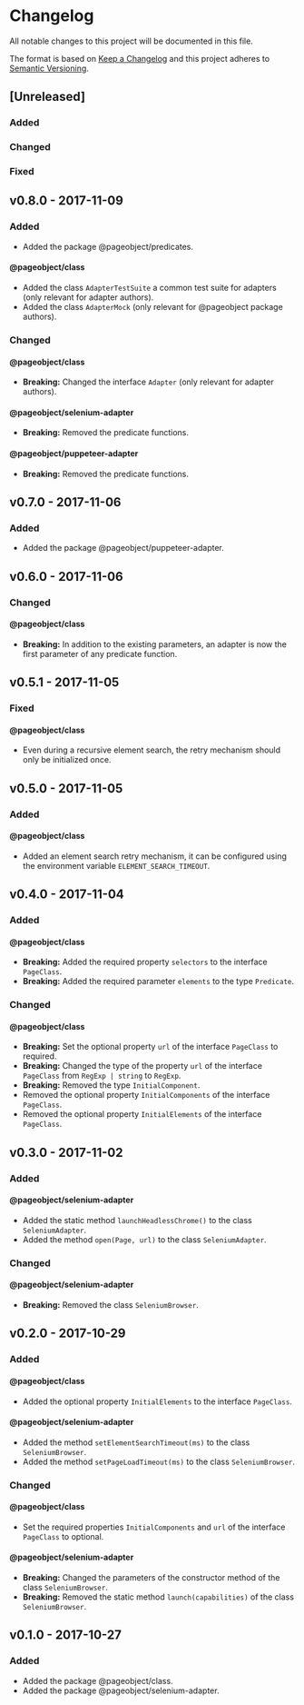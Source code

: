 # Changelog

All notable changes to this project will be documented in this file.

The format is based on [Keep a Changelog][keepachangelog]
and this project adheres to [Semantic Versioning][semver-spec].

## [Unreleased]

### Added

### Changed

### Fixed

## v0.8.0 - 2017-11-09

### Added

* Added the package @pageobject/predicates.

#### @pageobject/class

* Added the class `AdapterTestSuite` a common test suite for adapters (only relevant for adapter authors).
* Added the class `AdapterMock` (only relevant for @pageobject package authors).

### Changed

#### @pageobject/class

* **Breaking:** Changed the interface `Adapter` (only relevant for adapter authors).

#### @pageobject/selenium-adapter

* **Breaking:** Removed the predicate functions.

#### @pageobject/puppeteer-adapter

* **Breaking:** Removed the predicate functions.

## v0.7.0 - 2017-11-06

### Added

* Added the package @pageobject/puppeteer-adapter.

## v0.6.0 - 2017-11-06

### Changed

#### @pageobject/class

* **Breaking:** In addition to the existing parameters, an adapter is now the first parameter of any predicate function.

## v0.5.1 - 2017-11-05

### Fixed

#### @pageobject/class

* Even during a recursive element search, the retry mechanism should only be initialized once.

## v0.5.0 - 2017-11-05

### Added

#### @pageobject/class

* Added an element search retry mechanism, it can be configured using the environment variable `ELEMENT_SEARCH_TIMEOUT`.

## v0.4.0 - 2017-11-04

### Added

#### @pageobject/class

* **Breaking:** Added the required property `selectors` to the interface `PageClass`.
* **Breaking:** Added the required parameter `elements` to the type `Predicate`.

### Changed

#### @pageobject/class

* **Breaking:** Set the optional property `url` of the interface `PageClass` to required.
* **Breaking:** Changed the type of the property `url` of the interface `PageClass` from `RegExp | string` to `RegExp`.
* **Breaking:** Removed the type `InitialComponent`.
* Removed the optional property `InitialComponents` of the interface `PageClass`.
* Removed the optional property `InitialElements` of the interface `PageClass`.

## v0.3.0 - 2017-11-02

### Added

#### @pageobject/selenium-adapter

* Added the static method `launchHeadlessChrome()` to the class `SeleniumAdapter`.
* Added the method `open(Page, url)` to the class `SeleniumAdapter`.

### Changed

#### @pageobject/selenium-adapter

* **Breaking:** Removed the class `SeleniumBrowser`.

## v0.2.0 - 2017-10-29

### Added

#### @pageobject/class

* Added the optional property `InitialElements` to the interface `PageClass`.

#### @pageobject/selenium-adapter

* Added the method `setElementSearchTimeout(ms)` to the class `SeleniumBrowser`.
* Added the method `setPageLoadTimeout(ms)` to the class `SeleniumBrowser`.

### Changed

#### @pageobject/class

* Set the required properties `InitialComponents` and `url` of the interface `PageClass` to optional.

#### @pageobject/selenium-adapter

* **Breaking:** Changed the parameters of the constructor method of the class `SeleniumBrowser`.
* **Breaking:** Removed the static method `launch(capabilities)` of the class `SeleniumBrowser`.

## v0.1.0 - 2017-10-27

### Added

* Added the package @pageobject/class.
* Added the package @pageobject/selenium-adapter.

[keepachangelog]: http://keepachangelog.com/en/1.0.0/
[semver-spec]: http://semver.org/spec/v2.0.0.html
